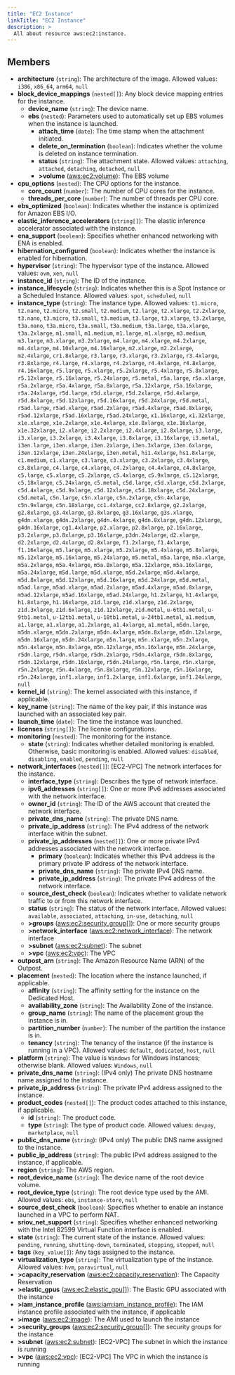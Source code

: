 ```yaml
---
title: "EC2 Instance"
linkTitle: "EC2 Instance"
description: >
  All about resource aws:ec2:instance.
---
```



## Members
* **architecture**
(`string`):
The architecture of the image.
Allowed values: `i386`, `x86_64`, `arm64`, `null`
* **block_device_mappings**
(`nested[]`):
Any block device mapping entries for the instance.
    * **device_name**
(`string`):
The device name.
    * **ebs**
(`nested`):
Parameters used to automatically set up EBS volumes when the instance is launched.
        * **attach_time**
(`date`):
The time stamp when the attachment initiated.
        * **delete_on_termination**
(`boolean`):
Indicates whether the volume is deleted on instance termination.
        * **status**
(`string`):
The attachment state.
Allowed values: `attaching`, `attached`, `detaching`, `detached`, `null`
        * **&gt;volume**
([aws:ec2:volume](../../aws/ec2/volume)):
The EBS volume
* **cpu_options**
(`nested`):
The CPU options for the instance.
    * **core_count**
(`number`):
The number of CPU cores for the instance.
    * **threads_per_core**
(`number`):
The number of threads per CPU core.
* **ebs_optimized**
(`boolean`):
Indicates whether the instance is optimized for Amazon EBS I/O.
* **elastic_inference_accelerators**
(`string[]`):
The elastic inference accelerator associated with the instance.
* **ena_support**
(`boolean`):
Specifies whether enhanced networking with ENA is enabled.
* **hibernation_configured**
(`boolean`):
Indicates whether the instance is enabled for hibernation.
* **hypervisor**
(`string`):
The hypervisor type of the instance.
Allowed values: `ovm`, `xen`, `null`
* **instance_id**
(`string`):
The ID of the instance.
* **instance_lifecycle**
(`string`):
Indicates whether this is a Spot Instance or a Scheduled Instance.
Allowed values: `spot`, `scheduled`, `null`
* **instance_type**
(`string`):
The instance type.
Allowed values: `t1.micro`, `t2.nano`, `t2.micro`, `t2.small`, `t2.medium`, `t2.large`, `t2.xlarge`, `t2.2xlarge`, `t3.nano`, `t3.micro`, `t3.small`, `t3.medium`, `t3.large`, `t3.xlarge`, `t3.2xlarge`, `t3a.nano`, `t3a.micro`, `t3a.small`, `t3a.medium`, `t3a.large`, `t3a.xlarge`, `t3a.2xlarge`, `m1.small`, `m1.medium`, `m1.large`, `m1.xlarge`, `m3.medium`, `m3.large`, `m3.xlarge`, `m3.2xlarge`, `m4.large`, `m4.xlarge`, `m4.2xlarge`, `m4.4xlarge`, `m4.10xlarge`, `m4.16xlarge`, `m2.xlarge`, `m2.2xlarge`, `m2.4xlarge`, `cr1.8xlarge`, `r3.large`, `r3.xlarge`, `r3.2xlarge`, `r3.4xlarge`, `r3.8xlarge`, `r4.large`, `r4.xlarge`, `r4.2xlarge`, `r4.4xlarge`, `r4.8xlarge`, `r4.16xlarge`, `r5.large`, `r5.xlarge`, `r5.2xlarge`, `r5.4xlarge`, `r5.8xlarge`, `r5.12xlarge`, `r5.16xlarge`, `r5.24xlarge`, `r5.metal`, `r5a.large`, `r5a.xlarge`, `r5a.2xlarge`, `r5a.4xlarge`, `r5a.8xlarge`, `r5a.12xlarge`, `r5a.16xlarge`, `r5a.24xlarge`, `r5d.large`, `r5d.xlarge`, `r5d.2xlarge`, `r5d.4xlarge`, `r5d.8xlarge`, `r5d.12xlarge`, `r5d.16xlarge`, `r5d.24xlarge`, `r5d.metal`, `r5ad.large`, `r5ad.xlarge`, `r5ad.2xlarge`, `r5ad.4xlarge`, `r5ad.8xlarge`, `r5ad.12xlarge`, `r5ad.16xlarge`, `r5ad.24xlarge`, `x1.16xlarge`, `x1.32xlarge`, `x1e.xlarge`, `x1e.2xlarge`, `x1e.4xlarge`, `x1e.8xlarge`, `x1e.16xlarge`, `x1e.32xlarge`, `i2.xlarge`, `i2.2xlarge`, `i2.4xlarge`, `i2.8xlarge`, `i3.large`, `i3.xlarge`, `i3.2xlarge`, `i3.4xlarge`, `i3.8xlarge`, `i3.16xlarge`, `i3.metal`, `i3en.large`, `i3en.xlarge`, `i3en.2xlarge`, `i3en.3xlarge`, `i3en.6xlarge`, `i3en.12xlarge`, `i3en.24xlarge`, `i3en.metal`, `hi1.4xlarge`, `hs1.8xlarge`, `c1.medium`, `c1.xlarge`, `c3.large`, `c3.xlarge`, `c3.2xlarge`, `c3.4xlarge`, `c3.8xlarge`, `c4.large`, `c4.xlarge`, `c4.2xlarge`, `c4.4xlarge`, `c4.8xlarge`, `c5.large`, `c5.xlarge`, `c5.2xlarge`, `c5.4xlarge`, `c5.9xlarge`, `c5.12xlarge`, `c5.18xlarge`, `c5.24xlarge`, `c5.metal`, `c5d.large`, `c5d.xlarge`, `c5d.2xlarge`, `c5d.4xlarge`, `c5d.9xlarge`, `c5d.12xlarge`, `c5d.18xlarge`, `c5d.24xlarge`, `c5d.metal`, `c5n.large`, `c5n.xlarge`, `c5n.2xlarge`, `c5n.4xlarge`, `c5n.9xlarge`, `c5n.18xlarge`, `cc1.4xlarge`, `cc2.8xlarge`, `g2.2xlarge`, `g2.8xlarge`, `g3.4xlarge`, `g3.8xlarge`, `g3.16xlarge`, `g3s.xlarge`, `g4dn.xlarge`, `g4dn.2xlarge`, `g4dn.4xlarge`, `g4dn.8xlarge`, `g4dn.12xlarge`, `g4dn.16xlarge`, `cg1.4xlarge`, `p2.xlarge`, `p2.8xlarge`, `p2.16xlarge`, `p3.2xlarge`, `p3.8xlarge`, `p3.16xlarge`, `p3dn.24xlarge`, `d2.xlarge`, `d2.2xlarge`, `d2.4xlarge`, `d2.8xlarge`, `f1.2xlarge`, `f1.4xlarge`, `f1.16xlarge`, `m5.large`, `m5.xlarge`, `m5.2xlarge`, `m5.4xlarge`, `m5.8xlarge`, `m5.12xlarge`, `m5.16xlarge`, `m5.24xlarge`, `m5.metal`, `m5a.large`, `m5a.xlarge`, `m5a.2xlarge`, `m5a.4xlarge`, `m5a.8xlarge`, `m5a.12xlarge`, `m5a.16xlarge`, `m5a.24xlarge`, `m5d.large`, `m5d.xlarge`, `m5d.2xlarge`, `m5d.4xlarge`, `m5d.8xlarge`, `m5d.12xlarge`, `m5d.16xlarge`, `m5d.24xlarge`, `m5d.metal`, `m5ad.large`, `m5ad.xlarge`, `m5ad.2xlarge`, `m5ad.4xlarge`, `m5ad.8xlarge`, `m5ad.12xlarge`, `m5ad.16xlarge`, `m5ad.24xlarge`, `h1.2xlarge`, `h1.4xlarge`, `h1.8xlarge`, `h1.16xlarge`, `z1d.large`, `z1d.xlarge`, `z1d.2xlarge`, `z1d.3xlarge`, `z1d.6xlarge`, `z1d.12xlarge`, `z1d.metal`, `u-6tb1.metal`, `u-9tb1.metal`, `u-12tb1.metal`, `u-18tb1.metal`, `u-24tb1.metal`, `a1.medium`, `a1.large`, `a1.xlarge`, `a1.2xlarge`, `a1.4xlarge`, `a1.metal`, `m5dn.large`, `m5dn.xlarge`, `m5dn.2xlarge`, `m5dn.4xlarge`, `m5dn.8xlarge`, `m5dn.12xlarge`, `m5dn.16xlarge`, `m5dn.24xlarge`, `m5n.large`, `m5n.xlarge`, `m5n.2xlarge`, `m5n.4xlarge`, `m5n.8xlarge`, `m5n.12xlarge`, `m5n.16xlarge`, `m5n.24xlarge`, `r5dn.large`, `r5dn.xlarge`, `r5dn.2xlarge`, `r5dn.4xlarge`, `r5dn.8xlarge`, `r5dn.12xlarge`, `r5dn.16xlarge`, `r5dn.24xlarge`, `r5n.large`, `r5n.xlarge`, `r5n.2xlarge`, `r5n.4xlarge`, `r5n.8xlarge`, `r5n.12xlarge`, `r5n.16xlarge`, `r5n.24xlarge`, `inf1.xlarge`, `inf1.2xlarge`, `inf1.6xlarge`, `inf1.24xlarge`, `null`
* **kernel_id**
(`string`):
The kernel associated with this instance, if applicable.
* **key_name**
(`string`):
The name of the key pair, if this instance was launched with an associated key pair.
* **launch_time**
(`date`):
The time the instance was launched.
* **licenses**
(`string[]`):
The license configurations.
* **monitoring**
(`nested`):
The monitoring for the instance.
    * **state**
(`string`):
Indicates whether detailed monitoring is enabled. Otherwise, basic monitoring is enabled.
Allowed values: `disabled`, `disabling`, `enabled`, `pending`, `null`
* **network_interfaces**
(`nested[]`):
[EC2-VPC] The network interfaces for the instance.
    * **interface_type**
(`string`):
Describes the type of network interface.
    * **ipv6_addresses**
(`string[]`):
One or more IPv6 addresses associated with the network interface.
    * **owner_id**
(`string`):
The ID of the AWS account that created the network interface.
    * **private_dns_name**
(`string`):
The private DNS name.
    * **private_ip_address**
(`string`):
The IPv4 address of the network interface within the subnet.
    * **private_ip_addresses**
(`nested[]`):
One or more private IPv4 addresses associated with the network interface.
        * **primary**
(`boolean`):
Indicates whether this IPv4 address is the primary private IP address of the network interface.
        * **private_dns_name**
(`string`):
The private IPv4 DNS name.
        * **private_ip_address**
(`string`):
The private IPv4 address of the network interface.
    * **source_dest_check**
(`boolean`):
Indicates whether to validate network traffic to or from this network interface.
    * **status**
(`string`):
The status of the network interface.
Allowed values: `available`, `associated`, `attaching`, `in-use`, `detaching`, `null`
    * **&gt;groups**
([aws:ec2:security_group](../../aws/ec2/security_group)[]):
One or more security groups
    * **&gt;network_interface**
([aws:ec2:network_interface](../../aws/ec2/network_interface)):
The network interface
    * **&gt;subnet**
([aws:ec2:subnet](../../aws/ec2/subnet)):
The subnet
    * **&gt;vpc**
([aws:ec2:vpc](../../aws/ec2/vpc)):
The VPC
* **outpost_arn**
(`string`):
The Amazon Resource Name (ARN) of the Outpost.
* **placement**
(`nested`):
The location where the instance launched, if applicable.
    * **affinity**
(`string`):
The affinity setting for the instance on the Dedicated Host.
    * **availability_zone**
(`string`):
The Availability Zone of the instance.
    * **group_name**
(`string`):
The name of the placement group the instance is in.
    * **partition_number**
(`number`):
The number of the partition the instance is in.
    * **tenancy**
(`string`):
The tenancy of the instance (if the instance is running in a VPC).
Allowed values: `default`, `dedicated`, `host`, `null`
* **platform**
(`string`):
The value is `Windows` for Windows instances; otherwise blank.
Allowed values: `Windows`, `null`
* **private_dns_name**
(`string`):
(IPv4 only) The private DNS hostname name assigned to the instance.
* **private_ip_address**
(`string`):
The private IPv4 address assigned to the instance.
* **product_codes**
(`nested[]`):
The product codes attached to this instance, if applicable.
    * **id**
(`string`):
The product code.
    * **type**
(`string`):
The type of product code.
Allowed values: `devpay`, `marketplace`, `null`
* **public_dns_name**
(`string`):
(IPv4 only) The public DNS name assigned to the instance.
* **public_ip_address**
(`string`):
The public IPv4 address assigned to the instance, if applicable.
* **region**
(`string`):
The AWS region.
* **root_device_name**
(`string`):
The device name of the root device volume.
* **root_device_type**
(`string`):
The root device type used by the AMI.
Allowed values: `ebs`, `instance-store`, `null`
* **source_dest_check**
(`boolean`):
Specifies whether to enable an instance launched in a VPC to perform NAT.
* **sriov_net_support**
(`string`):
Specifies whether enhanced networking with the Intel 82599 Virtual Function interface is enabled.
* **state**
(`string`):
The current state of the instance.
Allowed values: `pending`, `running`, `shutting-down`, `terminated`, `stopping`, `stopped`, `null`
* **tags**
(`key_value[]`):
Any tags assigned to the instance.
* **virtualization_type**
(`string`):
The virtualization type of the instance.
Allowed values: `hvm`, `paravirtual`, `null`
* **&gt;capacity_reservation**
([aws:ec2:capacity_reservation](../../aws/ec2/capacity_reservation)):
The Capacity Reservation
* **&gt;elastic_gpus**
([aws:ec2:elastic_gpu](../../aws/ec2/elastic_gpu)[]):
The Elastic GPU associated with the instance
* **&gt;iam_instance_profile**
([aws:iam:iam_instance_profile](../../aws/iam/iam_instance_profile)):
The IAM instance profile associated with the instance, if applicable
* **&gt;image**
([aws:ec2:image](../../aws/ec2/image)):
The AMI used to launch the instance
* **&gt;security_groups**
([aws:ec2:security_group](../../aws/ec2/security_group)[]):
The security groups for the instance
* **&gt;subnet**
([aws:ec2:subnet](../../aws/ec2/subnet)):
[EC2-VPC] The subnet in which the instance is running
* **&gt;vpc**
([aws:ec2:vpc](../../aws/ec2/vpc)):
[EC2-VPC] The VPC in which the instance is running
